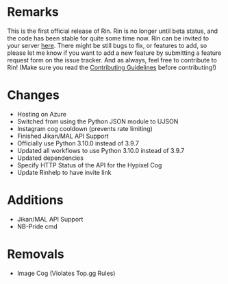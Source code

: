 # Remarks
This is the first official release of Rin. Rin is no longer until beta status, and the code has been stable for quite some time now. Rin can be invited to your server [here](https://top.gg/bot/865883525932253184/invite). There might be still bugs to fix, or features to add, so please let me know if you want to add a new feature by submitting a feature request form on the issue tracker. And as always, feel free to contribute to Rin! (Make sure you read the [Contributing Guidelines](https://github.com/No767/Rin/blob/master/Community/contributing.md) before contributing!)

# Changes 
- Hosting on Azure
- Switched from using the Python JSON module to UJSON
- Instagram cog cooldown (prevents rate limiting)
- Finished Jikan/MAL API Support
- Officially use Python 3.10.0 instead of 3.9.7
- Updated all workflows to use Python 3.10.0 instead of 3.9.7
- Updated dependencies
- Specify HTTP Status of the API for the Hypixel Cog
- Update Rinhelp to have invite link

# Additions
- Jikan/MAL API Support
- NB-Pride cmd

# Removals
- Image Cog (Violates Top.gg Rules)
